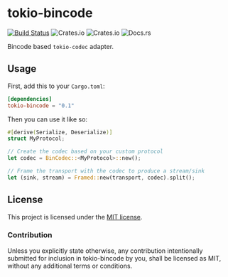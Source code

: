 # tokio-bincode

[![Build Status](https://dev.azure.com/luciofranco0489/luciofranco/_apis/build/status/LucioFranco.tokio-bincode?branchName=master)](https://dev.azure.com/luciofranco0489/luciofranco/_build/latest?definitionId=1&branchName=master) ![Crates.io](https://img.shields.io/crates/v/tokio-bincode.svg) ![Crates.io](https://img.shields.io/crates/l/tokio-bincode.svg) ![Docs.rs](https://docs.rs/tokio-bincode/badge.svg)

Bincode based `tokio-codec` adapter.

## Usage

First, add this to your `Cargo.toml`:

``` toml
[dependencies]
tokio-bincode = "0.1"
```

Then you can use it like so:

``` rust
#[derive(Serialize, Deserialize)]
struct MyProtocol;

// Create the codec based on your custom protocol
let codec = BinCodec::<MyProtocol>::new();

// Frame the transport with the codec to produce a stream/sink
let (sink, stream) = Framed::new(transport, codec).split();
```

## License

This project is licensed under the [MIT license](LICENSE).

### Contribution

Unless you explicitly state otherwise, any contribution intentionally submitted
for inclusion in tokio-bincode by you, shall be licensed as MIT, without any additional
terms or conditions.



